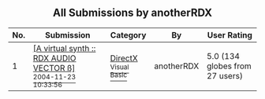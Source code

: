 ﻿<div align="center">

## All Submissions by anotherRDX

</div>

No.  | Submission | Category | By   | User Rating
---- | ---------- | -------- | ---- | -----------
1 | [\[A virtual synth :: RDX AUDIO VECTOR ß\]<br /><sup>2004-11-23 10:33:56</sup>](https://github.com/Planet-Source-Code/anotherrdx-a-virtual-synth-rdx-audio-vector__1-56198) | [DirectX<br /><sup>Visual Basic</sup>](../ByCategory/directx__1-44.md) | anotherRDX | 5.0 (134 globes from 27 users)
